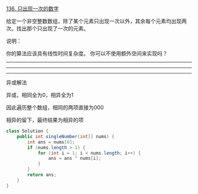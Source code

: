 [136. 只出现一次的数字](https://leetcode-cn.com/problems/single-number/)

给定一个非空整数数组，除了某个元素只出现一次以外，其余每个元素均出现两次。找出那个只出现了一次的元素。

说明：

你的算法应该具有线性时间复杂度。 你可以不使用额外空间来实现吗？

---

---

---

异或解法

异或，相同全为0，相异全为1

因此遍历整个数组，相同的两项直接为000

相异的留下，最终结果为相异的项

```java
class Solution {
    public int singleNumber(int[] nums) {
        int ans = nums[0];
        if (nums.length > 1) {
            for (int i = 1; i < nums.length; i++) {
                ans = ans ^ nums[i];
            }
        }
        return ans;
    }
}
```

